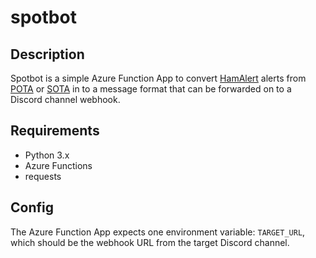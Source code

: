 # spotbot

## Description

Spotbot is a simple Azure Function App to convert [HamAlert](https://hamalert.org/) alerts from [POTA](https://pota.app) or [SOTA](https://www.sota.org.uk/) in to a message format that can be forwarded on to a Discord channel webhook.

## Requirements

- Python 3.x
- Azure Functions
- requests

## Config

The Azure Function App expects one environment variable: `TARGET_URL`, which should be the webhook URL from the target Discord channel.
